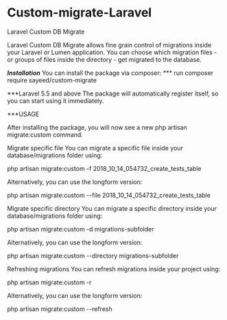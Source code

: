 # Custom-migrate-Laravel
Laravel Custom DB Migrate


Laravel Custom DB Migrate allows fine grain control of migrations inside your Laravel or Lumen application. You can choose which migration files - or groups of files inside the directory - get migrated to the database.

**********************_Installation_**********************
You can install the package via composer:
*** run
composer require sayeed/custom-migrate


***Laravel 5.5 and above
The package will automatically register itself, so you can start using it immediately.


***USAGE

After installing the package, you will now see a new php artisan migrate:custom command.

Migrate specific file
You can migrate a specific file inside your database/migrations folder using:

php artisan migrate:custom -f 2018_10_14_054732_create_tests_table

Alternatively, you can use the longform version:

php artisan migrate:custom --file 2018_10_14_054732_create_tests_table

Migrate specific directory
You can migrate a specific directory inside your database/migrations folder using:

php artisan migrate:custom -d migrations-subfolder

Alternatively, you can use the longform version:

php artisan migrate:custom --directory migrations-subfolder

Refreshing migrations
You can refresh migrations inside your project using:

php artisan migrate:custom -r

Alternatively, you can use the longform version:

php artisan migrate:custom --refresh
